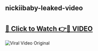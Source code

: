 ## nickiibaby-leaked-video 

# <h2><a href="http://freeplayer.one?title=nickiibaby-leaked-video&ref=21J">🔗 Click to Watch 👉🔴 VIDEO</a></h2>

<a href="http://freeplayer.one?title=nickiibaby-leaked-video&ref=21J" rel="nofollow" data-target="animated-image.originalLink"><img src="https://i.ibb.co.com/xMMVF88/686577567.gif" alt="Viral Video Original" style="max-width: 100%; display: inline-block;" data-target="animated-image.originalImage"></a>

